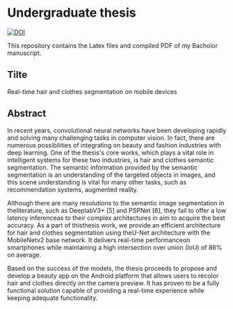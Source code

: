# Undergraduate thesis

[![DOI](https://zenodo.org/badge/DOI/10.5281/zenodo.1447124.svg)](http://dx.doi.org/10.13140/RG.2.2.16236.08325)

This repository contains the Latex files and compiled PDF of my Bacholor manuscript.

## Tilte
Real-time hair and clothes segmentation on mobile devices

## Abstract 
In recent years, convolutional neural networks have been developing rapidly and solving many challenging tasks in computer vision. In fact, there are numerous possibilities of integrating on beauty and fashion industries with deep learning. One of the thesis's core works, which plays a vital role in intelligent systems for these two industries, is hair and clothes semantic segmentation. The semantic information provided by the semantic segmentation is an understanding of the targeted objects in images, and this scene understanding is vital for many other tasks, such as recommendation systems, augmented reality. 


Although  there  are  many  resolutions  to  the  semantic  image  segmentation  in  theliterature, such as DeeplabV3+ [5] and PSPNet [6], they fail to offer a low latency inferenceas to their complex architectures in aim to acquire the best accuracy.  As a part of thisthesis work, we provide an efficient architecture for hair and clothes segmentation using theU-Net architecture with the MobileNetv2 base network.  It delivers real-time performanceon smartphones while maintaining a high intersection over union (IoU) of 86% on average.


Based on the success of the models, the thesis proceeds to propose and develop a beauty app on the Android platform that allows users to recolor hair and clothes directly on the camera preview. It has proven to be a fully functional solution capable of providing a real-time experience while keeping adequate functionality. 